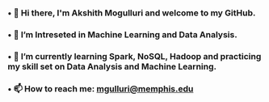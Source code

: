 ### • 👋 Hi there, I'm Akshith Mogulluri and welcome to my GitHub.
### • 🔭 I’m Intreseted in Machine Learning and Data Analysis.
### • 🌱 I’m currently learning Spark, NoSQL, Hadoop and practicing my skill set on Data Analysis and Machine Learning.
### • 📫 How to reach me: mgulluri@memphis.edu
<!--
**akshith-mogulluri/akshith-mogulluri** is a ✨ _special_ ✨ repository because its `README.md` (this file) appears on your GitHub profile.

Here are some ideas to get you started:

- 🔭 I’m currently working on ...
- 🌱 I’m currently learning ...
- 👯 I’m looking to collaborate on ...
- 🤔 I’m looking for help with ...
- 💬 Ask me about ...
- 📫 How to reach me: ...
- 😄 Pronouns: ...
- ⚡ Fun fact: ...
-->
